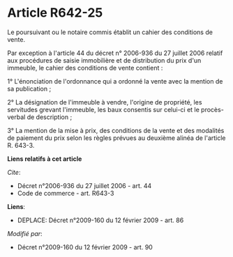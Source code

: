 # Article R642-25

Le poursuivant ou le notaire commis établit un cahier des conditions de vente. 

Par exception à l'article 44 du décret n° 2006-936 du 27 juillet 2006 relatif aux procédures de saisie immobilière et de
distribution du prix d'un immeuble, le cahier des conditions de vente contient : 

1° L'énonciation de l'ordonnance qui a ordonné la vente avec la mention de sa publication ; 

2° La désignation de l'immeuble à vendre, l'origine de propriété, les servitudes grevant l'immeuble, les baux consentis sur
celui-ci et le procès-verbal de description ; 

3° La mention de la mise à prix, des conditions de la vente et des modalités de paiement du prix selon les règles prévues au
deuxième alinéa de l'article R. 643-3.

**Liens relatifs à cet article**

_Cite_:

  - Décret n°2006-936 du 27 juillet 2006 - art. 44
  - Code de commerce - art. R643-3

**Liens**:

  - DEPLACE: Décret n°2009-160 du 12 février 2009 - art. 86

_Modifié par_:

  - Décret n°2009-160 du 12 février 2009 - art. 90
